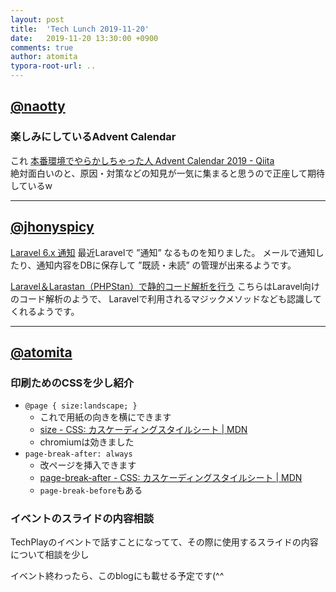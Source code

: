 ```yaml
---
layout: post
title:  'Tech Lunch 2019-11-20'
date:   2019-11-20 13:30:00 +0900
comments: true
author: atomita
typora-root-url: ..
---
```


## [@naotty](https://github.com/naotty)

### 楽しみにしているAdvent Calendar
これ [本番環境でやらかしちゃった人 Advent Calendar 2019 \- Qiita](https://qiita.com/advent-calendar/2019/yarakashi-production)  
絶対面白いのと、原因・対策などの知見が一気に集まると思うので正座して期待しているw

----

## [@jhonyspicy](https://github.com/jhonyspicy)

[Laravel 6.x 通知](https://readouble.com/laravel/6.x/ja/notifications.htmlhttps://readouble.com/laravel/6.x/ja/notifications.html)
最近Laravelで ”通知” なるものを知りました。
メールで通知したり、通知内容をDBに保存して ”既読・未読” の管理が出来るようです。

[Laravel＆Larastan（PHPStan）で静的コード解析を行う](https://www.ritolab.com/entry/189)
こちらはLaravel向けのコード解析のようで、
Laravelで利用されるマジックメソッドなども認識してくれるようです。

----

## [@atomita](https://github.com/atomita)

### 印刷ためのCSSを少し紹介

- `@page { size:landscape; }`
  - これで用紙の向きを横にできます
  - [size \- CSS: カスケーディングスタイルシート | MDN](https://developer.mozilla.org/ja/docs/Web/CSS/@page/size#Browser_compatibility)
  - chromiumは効きました
- `page-break-after: always`
  - 改ページを挿入できます
  - [page-break-after \- CSS: カスケーディングスタイルシート | MDN](https://developer.mozilla.org/ja/docs/Web/CSS/page-break-after)
  - `page-break-before`もある


### イベントのスライドの内容相談

TechPlayのイベントで話すことになってて、その際に使用するスライドの内容について相談を少し

イベント終わったら、このblogにも載せる予定です(^^
